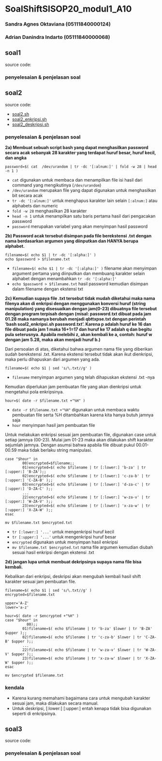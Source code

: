 # SoalShiftSISOP20_modul1_A10
### Sandra Agnes Oktaviana  (05111840000124)
### Adrian Danindra Indarto (05111840000068)

## soal1
source code:

### penyelesaian & penjelasan soal


## soal2
source code:
* [soal2.sh](https://github.com/asandfghjkl/SoalShiftSISOP20_modul1_A10/blob/master/soal2/soal2.sh)
* [soal2_enkripsi.sh](https://github.com/asandfghjkl/SoalShiftSISOP20_modul1_A10/blob/master/soal2/soal2_enkripsi.sh)
* [soal2_deskripsi.sh](https://github.com/asandfghjkl/SoalShiftSISOP20_modul1_A10/blob/master/soal2/soal2_deskripsi.sh)

### penyelesaian & penjelasan soal
**2a) Membuat sebuah script bash yang dapat menghasilkan password secara acak sebanyak 28 karakter yang terdapat huruf besar, huruf kecil, dan angka**
```
password=$( cat  /dev/urandom | tr -dc '[:alnum:]' | fold -w 28 | head -n 1 )
```
* ```cat``` digunakan untuk membaca dan menampilkan file isi hasil dari command yang mengikutinya (```/dev/urandom```)
* ```/dev/urandom``` merupakan file yang dapat digunakan untuk menghasilkan bit secara acak
* ```tr -dc '[:alnum:]'``` untuk menghapus karakter lain selain ```[:alnum:]``` atau alphabets dan numeric
* ```fold -w 28``` menghasilkan 28 karakter
* ```head -n 1``` untuk menampilkan satu baris pertama hasil dari pengacakan password
* ```password``` merupakan variabel yang akan menyimpan hasil password

**2b) Password acak tersebut disimpan pada file berekstensi .txt dengan nama berdasarkan argumen yang diinputkan dan HANYA berupa alphabet.**
```
filename=$( echo $1 | tr -dc '[:alpha:]' )
echo $password > $filename.txt
```
* ```filename=$( echo $1 | tr -dc '[:alpha:]' )``` filename akan menyimpan argument pertama yang diinputkan dan membuang karakter selain alphabet dengan menambahkan ```tr -dc '[:alpha:]'```
* ```echo $password > $filename.txt``` hasil password kemudian disimpan dalam filename dengan ekstensi txt

**2c) Kemudian supaya file .txt tersebut tidak mudah diketahui maka nama filenya akan di enkripsi dengan menggunakan konversi huruf (string manipulation) yang disesuaikan dengan jam(0-23) dibuatnya file tersebut dengan program terpisah dengan (misal: password.txt dibuat pada jam 01.28 maka namanya berubah menjadi qbttxpse.txt dengan perintah ‘bash soal2_enkripsi.sh password.txt’. Karena p adalah huruf ke 16 dan file dibuat pada jam 1 maka 16+1=17 dan huruf ke 17 adalah q dan begitu pula seterusnya. Apabila melebihi z, akan kembali ke a, contoh: huruf w dengan jam 5.28, maka akan menjadi huruf b.)**

Dari persoalan di atas, diketahui bahwa argumen nama file yang diberikan sudah berekstensi .txt. 
Karena ekstensi tersebut tidak akan ikut dienkripsi, maka perlu dihapuskan dari argumen yang ada.
```
filename=$( echo $1 | sed 's/\.txt//g' )
```
* `filename` menyimpan argumen yang telah dihapuskan ekstensi .txt -nya

Kemudian diperlukan jam pembuatan file yang akan dienkripsi untuk mengetahui pola enkripsinya.
```
hour=$( date -r $filename.txt +"%H" )
```
* ```date -r $filename.txt +"%H"``` digunakan untuk membaca waktu pembuatan file serta %H ditambahkan karena kita hanya butuh jamnya saja
* `hour` menyimpan hasil jam pembuatan file

Untuk melakukan enkripsi sesuai jam pembuatan file, digunakan case untuk setiap jamnya (00-23). 
Mulai jam 01-23 maka akan dilakukan shift karakter sejumlah jamnya.
Dengan asumsi bahwa apabila file dibuat pukul 00.01-00.59 maka tidak berlaku string manipulasi.
```
case "$hour" in
        00)encrypted=$filename;; 
        01)encrypted=$( echo $filename | tr [:lower:] 'b-za' | tr [:upper:] 'B-ZA');;
        02)encrypted=$( echo $filename | tr [:lower:] 'c-za-b' | tr [:upper:] 'C-ZA-B' );;
        03)encrypted=$( echo $filename | tr [:lower:] 'd-za-c' | tr [:upper:] 'D-ZA-C' );;
        ...
        22)encrypted=$( echo $filename | tr [:lower:] 'w-za-v' | tr [:upper:] 'W-ZA-V' );;
        23)encrypted=$( echo $filename | tr [:lower:] 'x-za-w' | tr [:upper:] 'X-ZA-W' );;
esac

mv $filename.txt $encrypted.txt
```
* ```tr [:lower:] '...'``` untuk mengenkripsi huruf kecil
* ```tr [:upper:] '...'``` untuk mengenkripsi huruf besar
* `encrypted` digunakan untuk menyimpan hasil enkripsi
* ```mv $filename.txt $encrypted.txt``` nama file argumen kemudian diubah sesuai hasil enkripsi dengan ekstensi .txt

**2d) jangan lupa untuk membuat dekripsinya supaya nama file bisa kembali.**

Kebalikan dari enkripsi, deskripsi akan mengubah kembali hasil shift karakter sesuai jam pembuatan file.
```
filename=$( echo $1 | sed 's/\.txt//g' )
encrypted=$filename.txt

upper='A-Z'
lower='a-z'

hour=$( date -r $encrypted +"%H" )
case "$hour" in
	      00);; 
        01)filename=$( echo $filename | tr 'b-za' $lower | tr 'B-ZA' $upper );;
        02)filename=$( echo $filename | tr 'c-za-b' $lower | tr 'C-ZA-B' $upper );;
        ...
        22)filename=$( echo $filename | tr 'w-za-v' $lower | tr 'W-ZA-V' $upper );;
        23)filename=$( echo $filename | tr 'x-za-w' $lower | tr 'X-ZA-W' $upper );;
esac

mv $encrypted $filename.txt
```

### kendala
- Karena kurang memahami bagaimana cara untuk mengubah karakter sesuai jam, maka dilakukan secara manual. 
- Untuk deskripsi, [:lower:] [:upper:] entah kenapa tidak bisa digunakan seperti di enkripsinya.

## soal3
source code:

### penyelesaian & penjelasan soal
